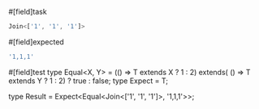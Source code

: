 #[field]task
```ts
Join<['1', '1', '1']>
```

#[field]expected
```ts
'1,1,1'
```

#[field]test
type Equal<X, Y> = (<T>() => T extends X ? 1 : 2) extends(
    <T>() => T extends Y ? 1 : 2) ? true : false;
type Expect<T extends true> = T;

type Result = Expect<Equal<Join<['1', '1', '1']>, '1,1,1'>>;